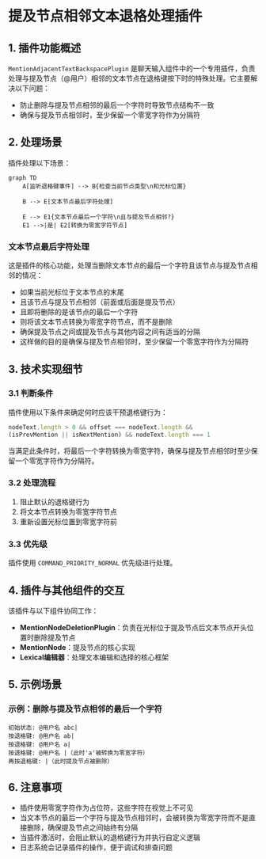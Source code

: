 # 提及节点相邻文本退格处理插件

## 1. 插件功能概述

`MentionAdjacentTextBackspacePlugin` 是聊天输入组件中的一个专用插件，负责处理与提及节点（@用户）相邻的文本节点在退格键按下时的特殊处理。它主要解决以下问题：

- 防止删除与提及节点相邻的最后一个字符时导致节点结构不一致
- 确保与提及节点相邻时，至少保留一个零宽字符作为分隔符

## 2. 处理场景

插件处理以下场景：

```mermaid
graph TD
    A[监听退格键事件] --> B{检查当前节点类型\n和光标位置}
    
    B --> E[文本节点最后字符处理]
    
    E --> E1{文本节点最后一个字符\n且与提及节点相邻?}
    E1 -->|是| E2[转换为零宽字符节点]
```

### 文本节点最后字符处理

这是插件的核心功能，处理当删除文本节点的最后一个字符且该节点与提及节点相邻的情况：
- 如果当前光标位于文本节点的末尾
- 且该节点与提及节点相邻（前面或后面是提及节点）
- 且即将删除的是该节点的最后一个字符
- 则将该文本节点转换为零宽字符节点，而不是删除
- 确保提及节点之间或提及节点与其他内容之间有适当的分隔
- 这样做的目的是确保与提及节点相邻时，至少保留一个零宽字符作为分隔符

## 3. 技术实现细节

### 3.1 判断条件

插件使用以下条件来确定何时应该干预退格键行为：

```javascript
nodeText.length > 0 && offset === nodeText.length && 
(isPrevMention || isNextMention) && nodeText.length === 1
```
当满足此条件时，将最后一个字符转换为零宽字符，确保与提及节点相邻时至少保留一个零宽字符作为分隔符。

### 3.2 处理流程

1. 阻止默认的退格键行为
2. 将文本节点转换为零宽字符节点
3. 重新设置光标位置到零宽字符前

### 3.3 优先级

插件使用 `COMMAND_PRIORITY_NORMAL` 优先级进行处理。

## 4. 插件与其他组件的交互

该插件与以下组件协同工作：

- **MentionNodeDeletionPlugin**：负责在光标位于提及节点后文本节点开头位置时删除提及节点
- **MentionNode**：提及节点的核心实现
- **Lexical编辑器**：处理文本编辑和选择的核心框架

## 5. 示例场景

### 示例：删除与提及节点相邻的最后一个字符

```
初始状态: @用户名 abc|
按退格键: @用户名 ab|
按退格键: @用户名 a|
按退格键: @用户名 |（此时'a'被转换为零宽字符）
再按退格键: |（此时提及节点被删除）
```

## 6. 注意事项

- 插件使用零宽字符作为占位符，这些字符在视觉上不可见
- 当文本节点的最后一个字符与提及节点相邻时，会被转换为零宽字符而不是直接删除，确保提及节点之间始终有分隔
- 当插件激活时，会阻止默认的退格键行为并执行自定义逻辑
- 日志系统会记录插件的操作，便于调试和排查问题 